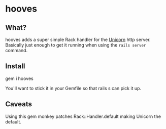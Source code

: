 hooves
=======

What?
------
hooves adds a super simple Rack handler for the [Unicorn](http://unicorn.bogomips.org) http server. Basically just enough to get it running when using the `rails server` command.

Install
--------
gem i hooves

You'll want to stick it in your Gemfile so that rails s can pick it up.

Caveats
--------
Using this gem monkey patches Rack::Handler.default making Unicorn the default.


